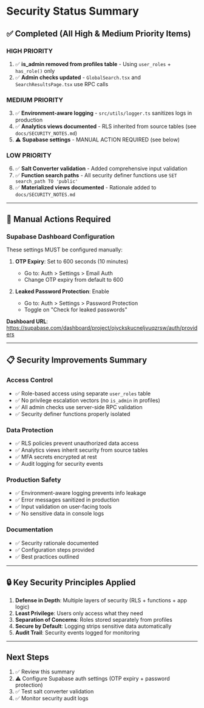 # Security Status Summary

## ✅ Completed (All High & Medium Priority Items)

### HIGH PRIORITY
1. ✅ **is_admin removed from profiles table** - Using `user_roles` + `has_role()` only
2. ✅ **Admin checks updated** - `GlobalSearch.tsx` and `SearchResultsPage.tsx` use RPC calls

### MEDIUM PRIORITY  
3. ✅ **Environment-aware logging** - `src/utils/logger.ts` sanitizes logs in production
4. ✅ **Analytics views documented** - RLS inherited from source tables (see `docs/SECURITY_NOTES.md`)
5. ⚠️ **Supabase settings** - MANUAL ACTION REQUIRED (see below)

### LOW PRIORITY
6. ✅ **Salt Converter validation** - Added comprehensive input validation
7. ✅ **Function search paths** - All security definer functions use `SET search_path TO 'public'`
8. ✅ **Materialized views documented** - Rationale added to `docs/SECURITY_NOTES.md`

---

## 🔧 Manual Actions Required

### Supabase Dashboard Configuration
These settings MUST be configured manually:

1. **OTP Expiry**: Set to 600 seconds (10 minutes)
   - Go to: Auth > Settings > Email Auth
   - Change OTP expiry from default to 600

2. **Leaked Password Protection**: Enable
   - Go to: Auth > Settings > Password Protection  
   - Toggle on "Check for leaked passwords"

**Dashboard URL**: https://supabase.com/dashboard/project/ojyckskucneljvuqzrsw/auth/providers

---

## 📋 Security Improvements Summary

### Access Control
- ✅ Role-based access using separate `user_roles` table
- ✅ No privilege escalation vectors (no `is_admin` in profiles)
- ✅ All admin checks use server-side RPC validation
- ✅ Security definer functions properly isolated

### Data Protection
- ✅ RLS policies prevent unauthorized data access
- ✅ Analytics views inherit security from source tables
- ✅ MFA secrets encrypted at rest
- ✅ Audit logging for security events

### Production Safety
- ✅ Environment-aware logging prevents info leakage
- ✅ Error messages sanitized in production
- ✅ Input validation on user-facing tools
- ✅ No sensitive data in console logs

### Documentation
- ✅ Security rationale documented
- ✅ Configuration steps provided
- ✅ Best practices outlined

---

## 🔒 Key Security Principles Applied

1. **Defense in Depth**: Multiple layers of security (RLS + functions + app logic)
2. **Least Privilege**: Users only access what they need
3. **Separation of Concerns**: Roles stored separately from profiles
4. **Secure by Default**: Logging strips sensitive data automatically
5. **Audit Trail**: Security events logged for monitoring

---

## Next Steps

1. ✅ Review this summary
2. ⚠️ Configure Supabase auth settings (OTP expiry + password protection)
3. ✅ Test salt converter validation
4. ✅ Monitor security audit logs
